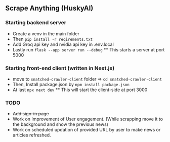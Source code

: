 ## Scrape Anything (HuskyAI)

### Starting backend server

* Create a venv in the main folder
* Then `pip install -r reqirements.txt`
* Add Groq api key and nvidia api key in .env.local
* Lastly run `flask --app server run --debug`
    ** This starts a server at port 5000

### Starting front-end client (written in Next.js)

* move to `snatched-crawler-client` folder => `cd snatched-crawler-client` 
* Then, Install package.json by `npm install package.json`
* At last `npx next dev`
    ** This will start the client-side at port 3000 


### TODO

* ~~Add sign-in page~~
* Work on Improvement of User engagement. (While scrapping move it to the background and show the previous news)
* Work on scheduled updation of provided URL by user to make news or articles refreshed.
